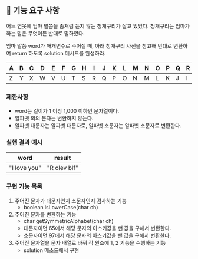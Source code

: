 ## 🚀 기능 요구 사항

어느 연못에 엄마 말씀을 좀처럼 듣지 않는 청개구리가 살고 있었다. 청개구리는 엄마가 하는 말은 무엇이든 반대로 말하였다.

엄마 말씀 word가 매개변수로 주어질 때, 아래 청개구리 사전을 참고해 반대로 변환하여 return 하도록 solution 메서드를 완성하라.

| A | B | C | D | E | F | G | H | I | J | K | L | M | N | O | P | Q | R | S | T | U | V | W | X | Y | Z |
| --- | --- | --- | --- | --- | --- | --- | --- | --- | --- | --- | --- | --- | --- | --- | --- | --- | --- | --- | --- | --- | --- | --- | --- | --- | --- |
| Z | Y | X | W | V | U | T | S | R | Q | P | O | N | M | L | K | J | I | H | G | F | E | D | C | B | A |

### 제한사항

- word는 길이가 1 이상 1,000 이하인 문자열이다.
- 알파벳 외의 문자는 변환하지 않는다.
- 알파벳 대문자는 알파벳 대문자로, 알파벳 소문자는 알파벳 소문자로 변환한다.

### 실행 결과 예시

| word | result |
| --- | --- |
| "I love you" | "R olev blf" |

### 구현 기능 목록
1. 주어진 문자가 대문자인지 소문자인지 검사하는 기능
	- boolean isLowerCase(char ch)
2. 주어진 문자를 변환하는 기능
	- char getSymmetricAlphabet(char ch)
	- 대문자이면 65에서 해당 문자의 아스키값을 뺀 값을 구해서 변환한다.
	- 소문자이면 97에서 해당 문자의 아스키값을 뺀 값을 구해서 변환한다.
3. 주어진 문자열을 문자 배열로 바꿔 각 원소에 1, 2 기능을 수행하는 기능
    - solution 메소드에서 구현